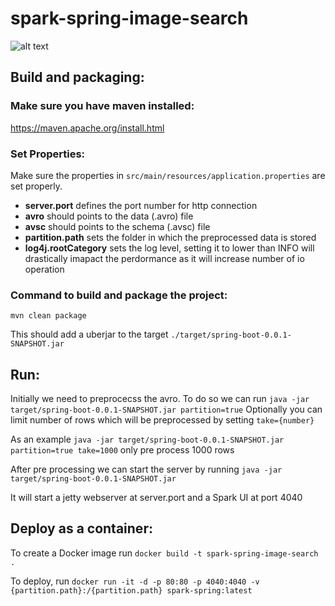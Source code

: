 # spark-spring-image-search

![alt text](https://github.com/sviseh/spark-spring-image-search/blob/main/search-result-converse.png?raw=true)

## Build and packaging:

### Make sure you have maven installed:
https://maven.apache.org/install.html

### Set Properties:
Make sure the properties in `src/main/resources/application.properties` are set properly.

- **server.port** defines the port number for http connection
- **avro** should points to the data (.avro) file
- **avsc** should points to the schema (.avsc) file
- **partition.path** sets the folder in which the preprocessed data is stored
- **log4j.rootCategory** sets the log level, setting it to lower than INFO will drastically imapact the perdormance as it will increase number of io operation

### Command to build and package the project:
`mvn clean package`

This should add a uberjar to the target `./target/spring-boot-0.0.1-SNAPSHOT.jar`

## Run:
Initially we need to preprocecss the avro. To do so  we can run `java -jar target/spring-boot-0.0.1-SNAPSHOT.jar partition=true`
Optionally you can limit number of rows which will be preprocessed by setting `take={number}`

As an example `java -jar target/spring-boot-0.0.1-SNAPSHOT.jar partition=true take=1000` only pre process 1000 rows

After pre processing we can start the server by running `java -jar target/spring-boot-0.0.1-SNAPSHOT.jar`

It will start a jetty webserver at server.port and a Spark UI at port 4040

## Deploy as a container:
To create a Docker image run `docker build -t spark-spring-image-search .`

To deploy, run `docker run -it -d -p 80:80 -p 4040:4040 -v {partition.path}:/{partition.path} spark-spring:latest `

